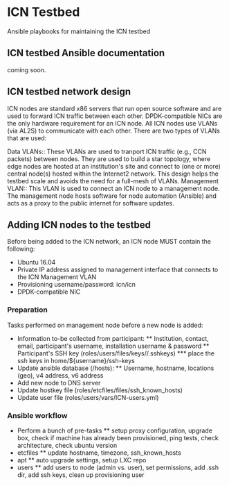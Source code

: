 # ICN Testbed
Ansible playbooks for maintaining the ICN testbed

## ICN testbed Ansible documentation
coming soon.

## ICN testbed network design
ICN nodes are standard x86 servers that run open source software and are used to forward ICN traffic between each other.
DPDK-compatible NICs are the only hardware requirement for an ICN node.
All ICN nodes use VLANs (via AL2S) to communicate with each other.
There are two types of VLANs that are used:

Data VLANs:: 
These VLANs are used to tranport ICN traffic (e.g., CCN packets) between nodes.
They are used to build a star topology, where edge nodes are hosted at an institution's site and connect to (one or more) central node(s) hosted within the Internet2 network.
This design helps the testbed scale and avoids the need for a full-mesh of VLANs. 
Management VLAN::
This VLAN is used to connect an ICN node to a management node. 
The management node hosts software for node automation (Ansible) and acts as a proxy to the public internet for software updates.

## Adding ICN nodes to the testbed
Before being added to the ICN network, an ICN node MUST contain the following:

* Ubuntu 16.04
* Private IP address assigned to management interface that connects to the ICN Management VLAN
* Provisioning username/password: icn/icn
* DPDK-compatible NIC

### Preparation
Tasks performed on management node before a new node is added:

* Information to-be collected from participant:
** Institution, contact, email, participant's username, installation username & password
** Participant's SSH key (roles/users/files/keys/<ORG>/<ORG>.sshkeys)
*** place the ssh keys in home/${username}/ssh-keys
* Update ansible database (/hosts):
** Username, hostname, locations (geo), v4 address, v6 address
* Add new node to DNS server
* Update hostkey file (roles/etcfiles/files/ssh_known_hosts)
* Update user file (roles/users/vars/ICN-users.yml)

### Ansible workflow

* Perform a bunch of pre-tasks
** setup proxy configuration, upgrade box, check if machine has already been provisioned, ping tests, check architecture, check ubuntu version
* etcfiles
** update hostname, timezone, ssh_known_hosts
* apt
** auto upgrade settings, setup LXC repo
* users
** add users to node (admin vs. user), set permissions, add .ssh dir, add ssh keys, clean up provisioning user
